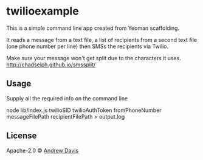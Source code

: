 # twilioexample

This is a simple command line app created from Yeoman scaffolding.

It reads a message from a text file, a list of recipients from a second text file (one phone number per line) then SMSs the recipients via Twilio.

Make sure your message won't get split due to the characters it uses. http://chadselph.github.io/smssplit/

## Usage

Supply all the required info on the command line

node lib/index.js twilioSID twilioAuthToken fromPhoneNumber messageFilePath recipientFilePath > output.log

## License

Apache-2.0 © [Andrew Davis](thetravelingprogrammer.com)


[npm-image]: https://badge.fury.io/js/twilioexample.svg
[npm-url]: https://npmjs.org/package/twilioexample
[travis-image]: https://travis-ci.org/andyjdavis/twilioexample.svg?branch=master
[travis-url]: https://travis-ci.org/andyjdavis/twilioexample
[daviddm-image]: https://david-dm.org/andyjdavis/twilioexample.svg?theme=shields.io
[daviddm-url]: https://david-dm.org/andyjdavis/twilioexample
